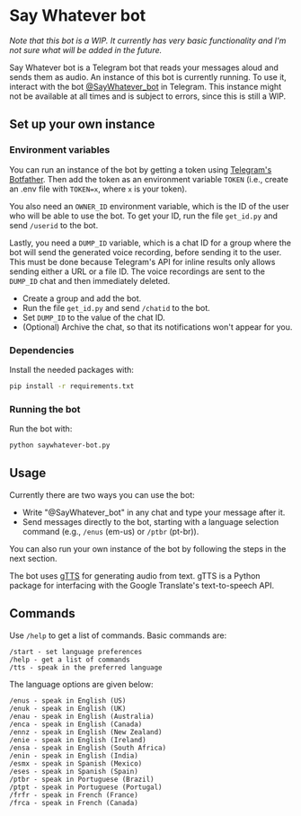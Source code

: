# Say Whatever bot

_Note that this bot is a WIP. It currently has very basic functionality and I'm not sure what will be added in the future._

Say Whatever bot is a Telegram bot that reads your messages aloud and sends them as audio. An instance of this bot is currently running. To use it, interact with the bot [@SayWhatever_bot](https://t.me/SayWhatever_bot) in Telegram. This instance might not be available at all times and is subject to errors, since this is still a WIP.

## Set up your own instance

### Environment variables

You can run an instance of the bot by getting a token using [Telegram's Botfather](https://telegram.me/botfather). Then add the token as an environment variable `TOKEN` (i.e., create an .env file with `TOKEN=x`, where `x` is your token).

You also need an `OWNER_ID` environment variable, which is the ID of the user who will be able to use the bot. To get your ID, run the file `get_id.py` and send `/userid` to the bot.

Lastly, you need a `DUMP_ID` variable, which is a chat ID for a group where the bot will send the generated voice recording, before sending it to the user. This must be done because Telegram's API for inline results only allows sending either a URL or a file ID. The voice recordings are sent to the `DUMP_ID` chat and then immediately deleted.

- Create a group and add the bot.
- Run the file `get_id.py` and send `/chatid` to the bot.
- Set `DUMP_ID` to the value of the chat ID.
- (Optional) Archive the chat, so that its notifications won't appear for you.

### Dependencies

Install the needed packages with:

```bash
pip install -r requirements.txt
```

### Running the bot

Run the bot with:

```bash
python saywhatever-bot.py
```

## Usage

Currently there are two ways you can use the bot:

- Write "@SayWhatever_bot" in any chat and type your message after it.
- Send messages directly to the bot, starting with a language selection command (e.g., `/enus` (em-us) or `/ptbr` (pt-br)).

You can also run your own instance of the bot by following the steps in the next section.

The bot uses [gTTS](https://gtts.readthedocs.io/en/latest/index.html) for generating audio from text. gTTS is a Python package for interfacing with the Google Translate's text-to-speech API.

## Commands

Use `/help` to get a list of commands. Basic commands are:

```plaintext
/start - set language preferences
/help - get a list of commands
/tts - speak in the preferred language
```

The language options are given below:

```plaintext
/enus - speak in English (US)
/enuk - speak in English (UK)
/enau - speak in English (Australia)
/enca - speak in English (Canada)
/ennz - speak in English (New Zealand)
/enie - speak in English (Ireland)
/ensa - speak in English (South Africa)
/enin - speak in English (India)
/esmx - speak in Spanish (Mexico)
/eses - speak in Spanish (Spain)
/ptbr - speak in Portuguese (Brazil)
/ptpt - speak in Portuguese (Portugal)
/frfr - speak in French (France)
/frca - speak in French (Canada)
```
